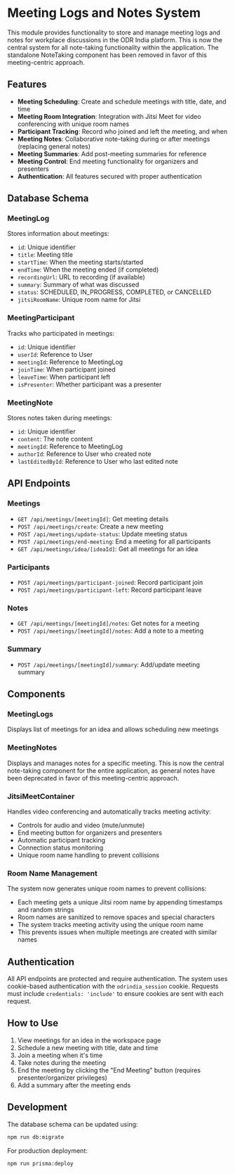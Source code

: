 # Meeting Logs and Notes System

This module provides functionality to store and manage meeting logs and notes for workplace discussions in the ODR India platform. This is now the central system for all note-taking functionality within the application. The standalone NoteTaking component has been removed in favor of this meeting-centric approach.

## Features

- **Meeting Scheduling**: Create and schedule meetings with title, date, and time
- **Meeting Room Integration**: Integration with Jitsi Meet for video conferencing with unique room names
- **Participant Tracking**: Record who joined and left the meeting, and when
- **Meeting Notes**: Collaborative note-taking during or after meetings (replacing general notes)
- **Meeting Summaries**: Add post-meeting summaries for reference
- **Meeting Control**: End meeting functionality for organizers and presenters
- **Authentication**: All features secured with proper authentication

## Database Schema

### MeetingLog
Stores information about meetings:
- `id`: Unique identifier
- `title`: Meeting title
- `startTime`: When the meeting starts/started
- `endTime`: When the meeting ended (if completed)
- `recordingUrl`: URL to recording (if available)
- `summary`: Summary of what was discussed
- `status`: SCHEDULED, IN_PROGRESS, COMPLETED, or CANCELLED
- `jitsiRoomName`: Unique room name for Jitsi

### MeetingParticipant
Tracks who participated in meetings:
- `id`: Unique identifier
- `userId`: Reference to User
- `meetingId`: Reference to MeetingLog
- `joinTime`: When participant joined
- `leaveTime`: When participant left
- `isPresenter`: Whether participant was a presenter

### MeetingNote
Stores notes taken during meetings:
- `id`: Unique identifier
- `content`: The note content
- `meetingId`: Reference to MeetingLog
- `authorId`: Reference to User who created note
- `lastEditedById`: Reference to User who last edited note

## API Endpoints

### Meetings

- `GET /api/meetings/[meetingId]`: Get meeting details
- `POST /api/meetings/create`: Create a new meeting
- `POST /api/meetings/update-status`: Update meeting status
- `POST /api/meetings/end-meeting`: End a meeting for all participants
- `GET /api/meetings/idea/[ideaId]`: Get all meetings for an idea

### Participants

- `POST /api/meetings/participant-joined`: Record participant join
- `POST /api/meetings/participant-left`: Record participant leave

### Notes

- `GET /api/meetings/[meetingId]/notes`: Get notes for a meeting
- `POST /api/meetings/[meetingId]/notes`: Add a note to a meeting

### Summary

- `POST /api/meetings/[meetingId]/summary`: Add/update meeting summary

## Components

### MeetingLogs
Displays list of meetings for an idea and allows scheduling new meetings

### MeetingNotes
Displays and manages notes for a specific meeting. This is now the central note-taking component for the entire application, as general notes have been deprecated in favor of this meeting-centric approach.

### JitsiMeetContainer
Handles video conferencing and automatically tracks meeting activity:
- Controls for audio and video (mute/unmute)
- End meeting button for organizers and presenters
- Automatic participant tracking
- Connection status monitoring
- Unique room name handling to prevent collisions

### Room Name Management
The system now generates unique room names to prevent collisions:
- Each meeting gets a unique Jitsi room name by appending timestamps and random strings
- Room names are sanitized to remove spaces and special characters
- The system tracks meeting activity using the unique room name
- This prevents issues when multiple meetings are created with similar names

## Authentication

All API endpoints are protected and require authentication. The system uses cookie-based authentication with the `odrindia_session` cookie. Requests must include `credentials: 'include'` to ensure cookies are sent with each request.

## How to Use

1. View meetings for an idea in the workspace page
2. Schedule a new meeting with title, date and time
3. Join a meeting when it's time
4. Take notes during the meeting
5. End the meeting by clicking the "End Meeting" button (requires presenter/organizer privileges)
6. Add a summary after the meeting ends

## Development

The database schema can be updated using:

```bash
npm run db:migrate
```

For production deployment:

```bash
npm run prisma:deploy
```
